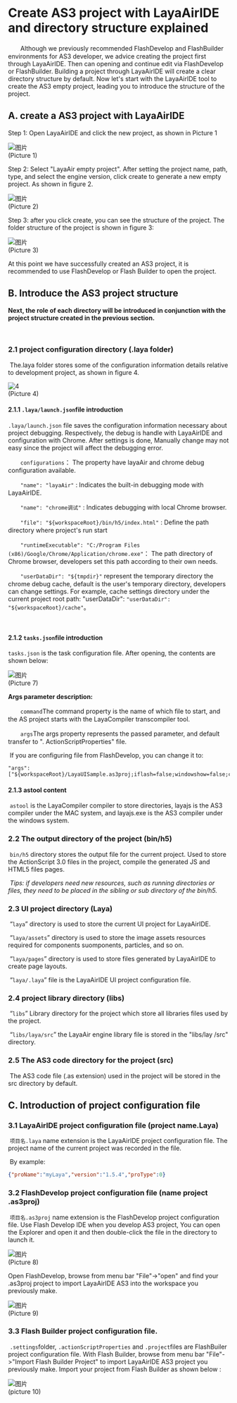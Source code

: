 # Create AS3 project with LayaAirIDE and directory structure explained

　　Although we previously recommended FlashDevelop and FlashBuilder environments  for AS3 developer, we advice creating the project first through LayaAirIDE. Then can opening and continue edit via FlashDevelop or FlashBuilder. Building a project through LayaAirIDE will create a clear directory structure by default. Now let's start with the LayaAirIDE tool to create the AS3 empty project, leading you to introduce the structure of the project.



## A. create a AS3 project with LayaAirIDE

Step 1: Open LayaAirIDE and click the new project, as shown in Picture 1

![图片](img/1.jpg)   <br />(Picture 1)



Step 2: Select "LayaAir empty project". After setting the project name, path, type, and select the engine version, click create to generate a new empty project. As shown in figure 2.

![图片](img/2.jpg) <br /> (Picture 2)



Step 3: after you click create, you can see the structure of the project. The folder structure of the project is shown in figure 3:

![图片](img/3.png)  <br />(Picture 3)



At this point we have successfully created an AS3 project, it is recommended to use FlashDevelop or Flash Builder to open the project.





## B. Introduce the AS3 project structure

**Next, the role of each directory will be introduced in conjunction with the project structure created in the previous section.**

​    

### 2.1 project configuration directory (.laya folder)

​    The.laya folder stores some of the configuration information details relative to development project, as shown in figure 4.

![4](img/4.jpg)<br />
(Picture 4)



#### 2.1.1  `.laya/launch.json`file introduction 

 `.laya/launch.json` file saves the configuration information necessary about project debugging. Respectively, the debug is handle with LayaAirIDE and configuration with Chrome. After settings is done, Manually change may not easy since the project will affect the debugging error.

　　`configurations`： The property have layaAir and chrome debug configuration available.

　　`"name": "layaAir"` : Indicates the built-in debugging mode with LayaAirIDE.

　　`"name": "chrome调试"`   : Indicates debugging with local Chrome browser.

　　`"file": "${workspaceRoot}/bin/h5/index.html"` : Define the path directory where project's run start

　　`"runtimeExecutable": "C:/Program Files (x86)/Google/Chrome/Application/chrome.exe"`： The path directory of Chrome browser, developers set this path according to their own needs.

　　`"userDataDir": "${tmpdir}"` represent the temporary directory the chrome debug cache, default is the user's temporary directory, developers can change settings. For example, cache settings directory under the current project root path: "userDataDir": `"userDataDir": "${workspaceRoot}/cache"`。

​	

#### 2.1.2 `tasks.json`file introduction

`tasks.json` is the task configuration file. After opening, the contents are shown below:

![图片](img/7.jpg)<br />(Picture 7)

**Args parameter description:**

　　`command`The command property is the name of which file to start, and the AS project starts with the LayaCompiler transcompiler tool.

　　`args`The args property represents the passed parameter, and default transfer to ". ActionScriptProperties" file.

​	If you are configuring file from FlashDevelop, you can change it to:

```
"args": ["${workspaceRoot}/LayaUISample.as3proj;iflash=false;windowshow=false;chromerun=false"];
```

#### 2.1.3 astool content

​	`astool` is the LayaCompiler compiler to store directories, layajs is the AS3 compiler under the MAC system, and layajs.exe is the AS3 compiler under the windows system.



### 2.2 The output directory of the project (bin/h5)

​    `bin/h5` directory stores the output file for the current project. Used to store the ActionScript 3.0 files in the project, compile the generated JS and HTML5 files pages.

​    *Tips: if developers need new resources, such as running directories or files, they need to be placed in the sibling or sub directory of the bin/h5.*

 

### 2.3 UI project directory (Laya)

​    “`laya`” directory is used to store the current UI project for LayaAirIDE.

​    “`laya/assets`” directory is used to store the image assets resources required for components suomponents, particles, and so on.

​    “`laya/pages`” directory is used to store files generated by LayaAirIDE to create page layouts.

​    “`laya/.laya`” file is the LayaAirIDE UI project configuration file.

 

### 2.4 project library directory (libs)

​    “`libs`” Library directory for the project which store all libraries files used by the project.

​    “`libs/laya/src`” the LayaAir engine library file is stored in the "libs/lay /src" directory.



### 2.5 The AS3 code directory for the project (src)

​    The AS3 code file (.as extension) used in the project will be stored in the src directory by default.







## C. Introduction of project configuration file

### 3.1 LayaAirIDE project configuration file (project name.Laya)

​    `项目名.laya` name extension is the LayaAirIDE project configuration file. The project name of the current project was recorded in the file.

​    By example:

```json
{"proName":"myLaya","version":"1.5.4","proType":0}
```



### 3.2 FlashDevelop project configuration file (name project .as3proj)

​    `项目名.as3proj` name extension is the FlashDevelop project configuration file. Use Flash Develop IDE when you develop AS3 project, You can open the Explorer and open it and then double-click the file in the directory to launch it.

![图片](img/8.png) <br /> (Picture 8)

Open FlashDevelop, browse from menu bar "File"->"open" and find your .as3proj project to import LayaAirIDE AS3 into the workspace you previously make.

![图片](img/9.png)<br />(Picture 9)



### 3.3 Flash Builder project configuration file.

​    `.settings`folder, `.actionScriptProperties` and `.project`files are FlashBuiler project configuration file. With Flash Builder, browse from menu bar "File"->"Import Flash Builder Project" to import LayaAirIDE AS3 project you previously make. Import your project from Flash Builder as shown below :

 ![图片](img/10.png)<br /> (picture 10)

 
